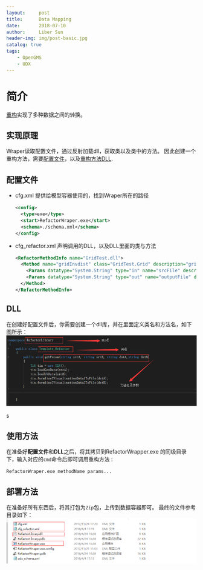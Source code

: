 ```yaml
---
layout:     post
title:      Data Mapping
date:       2018-07-10
author:     Liber Sun
header-img: img/post-basic.jpg
catalog: true
tags:
    - OpenGMS
    - UDX
---
```

# 简介
[重构](/resource/MapAndRefactor.zip)实现了多种数据之间的转换。

## 实现原理
Wraper读取配置文件，通过反射加载dll，获取类以及类中的方法。
因此创建一个重构方法，需要[配置文件](配置文件)，以及[重构方法DLL](DLL).

## 配置文件
- cfg.xml
  提供给模型容器使用的，找到Wraper所在的路径
  ```xml
  <config>
    <type>exe</type>
    <start>RefactorWraper.exe</start>
    <schema>./schema.xml</schema>
  </config>

  ```


- cfg_refactor.xml
  声明调用的DLL，以及DLL里面的类与方法
  ```xml
  <RefactorMethodInfo name="GridTest.dll">
    <Method name="gridInvdist" class="GridTest.Grid" description="gridInvdist">
      <Params datatype="System.String" type="in" name="srcFile" description="输入文件" schema="./udx_schema.xml" />
      <Params datatype="System.String" type="out" name="outputFile" description="输出文件" schema="./udx_schema.xml" />
    </Method>
  </RefactorMethodInfo>
  ```
## DLL
在创建好配置文件后，你需要创建一个dll库，并在里面定义类名和方法名，如下图所示：
![](/img/content/refactorDLL.png)

s
## 使用方法
在准备好**配置文件**和**DLL**之后，将其拷贝到RefactorWrapper.exe 的同级目录下，输入对应的`cmd`命令后即可调用重构方法 :
```
RefactorWraper.exe methodName params...
```


## 部署方法
在准备好所有东西后，将其打包为`Zip`包，上传到数据容器即可。 最终的文件参考目录如下：
![](/img/content/refacotrDir.png)